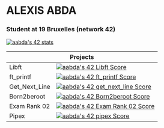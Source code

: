 #   ALEXIS ABDA
### Student at 19 Bruxelles (network 42)
[![aabda's 42 stats](https://badge42.vercel.app/api/v2/cl9385jfs00260gmzb7isbduz/stats?cursusId=21&coalitionId=53)](https://github.com/JaeSeoKim/badge42)


<table>
  <thead>
      <tr>
        <th colspan="2">Projects</th>
      </tr>
  </thead>
  <tbody>
      <tr>
        <td>Libft</td>
        <td><a href="https://github.com/COUNFOUZZ/19-Libft"><img src="https://badge42.vercel.app/api/v2/cl9385jfs00260gmzb7isbduz/project/2645806" alt="aabda's 42 Libft Score" /></a></td>
      </tr>
      <tr>
        <td>ft_printf</td>
        <td><a href="https://github.com/COUNFOUZZ/19-ft_printf"><img src="https://badge42.vercel.app/api/v2/cl9385jfs00260gmzb7isbduz/project/2706432" alt="aabda's 42 ft_printf Score" /></a></td>
      </tr>
      <tr>
        <td>Get_Next_Line</td>
        <td><a href="https://github.com/COUNFOUZZ/19-Get_Next_Line"><img src="https://badge42.vercel.app/api/v2/cl9385jfs00260gmzb7isbduz/project/2717594" alt="aabda's 42 get_next_line Score" /></a></td>
      </tr>
      <tr>
        <td>Born2beroot</td>
        <td><a href="#"><img src="https://badge42.vercel.app/api/v2/cl9385jfs00260gmzb7isbduz/project/2722753" alt="aabda's 42 Born2beroot Score" /></a></td>
      </tr>
      <tr>
        <td>Exam Rank 02</td>
        <td><a href="#"><img src="https://badge42.vercel.app/api/v2/cl9385jfs00260gmzb7isbduz/project/2752026" alt="aabda's 42 Exam Rank 02 Score" /></a></td>
      </tr>
      <tr>
        <td>Pipex</td>
        <td><a href="https://github.com/COUNFOUZZ/19-Pipex"><img src="https://badge42.vercel.app/api/v2/cl9385jfs00260gmzb7isbduz/project/2812391" alt="aabda's 42 pipex Score" /></a></td>
      </tr>
  </tbody>
</table>

